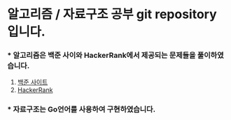 # 알고리즘 / 자료구조 공부 git repository 입니다.

### * 알고리즘은 백준 사이와 HackerRank에서 제공되는 문제들을 풀이하였습니다.
1. [백준 사이트](https://www.acmicpc.net/)
2. [HackerRank](https://www.hackerrank.com/dashboard)

### * 자료구조는 Go언어를 사용하여 구현하였습니다.
